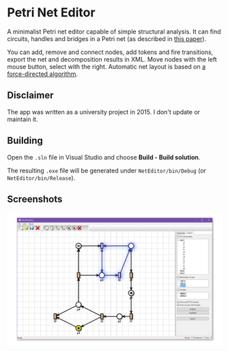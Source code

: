 # Petri Net Editor

A minimalist Petri net editor capable of simple structural analysis. It can find circuits, handles and bridges in a Petri net (as described in [this paper](https://link.springer.com/chapter/10.1007/3-540-53863-1_27)).

You can add, remove and connect nodes, add tokens and fire transitions, export the net and decomposition results in XML. Move nodes with the left mouse button, select with the right. Automatic net layout is based on [a force-directed algorithm](https://en.wikipedia.org/wiki/Force-directed_graph_drawing).

## Disclaimer

The app was written as a university project in 2015. I don't update or maintain it.

## Building

Open the `.sln` file in Visual Studio and choose **Build - Build solution**.

The resulting `.exe` file will be generated under `NetEditor/bin/Debug` (or `NetEditor/bin/Release`).

## Screenshots

<img src="Screenshots/main-window.png" alt="Main window" width="750" />
